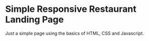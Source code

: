 # Simple Responsive Restaurant Landing Page
 Just a simple page using the basics of HTML, CSS and Javascript.

